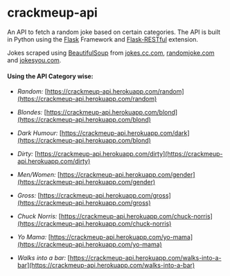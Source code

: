 # crackmeup-api
An API to fetch a random joke based on certain categories. The API is built in Python using the [Flask](http://flask.pocoo.org/) Framework and [Flask-RESTful](http://flask-restful-cn.readthedocs.io/en/0.3.5/index.html) extension.

Jokes scraped using [BeautifulSoup](https://www.crummy.com/software/BeautifulSoup/) from [jokes.cc.com](http://jokes.cc.com), [randomjoke.com](http://randomjokes.com) and [jokesyou.com](http://jokesyou.com). 


#### Using the API Category wise: 

  * *Random:* [https://crackmeup-api.herokuapp.com/random](https://crackmeup-api.herokuapp.com/random)

  * *Blondes:* [https://crackmeup-api.herokuapp.com/blond](https://crackmeup-api.herokuapp.com/blond)

  * *Dark Humour:* [https://crackmeup-api.herokuapp.com/dark](https://crackmeup-api.herokuapp.com/blond)

  * *Dirty:* [https://crackmeup-api.herokuapp.com/dirty](https://crackmeup-api.herokuapp.com/dirty)

  * *Men/Women:* [https://crackmeup-api.herokuapp.com/gender](https://crackmeup-api.herokuapp.com/gender)

  * *Gross:* [https://crackmeup-api.herokuapp.com/gross](https://crackmeup-api.herokuapp.com/gross)

  * *Chuck Norris:* [https://crackmeup-api.herokuapp.com/chuck-norris](https://crackmeup-api.herokuapp.com/chuck-norris)
  
  * *Yo Mama:* [https://crackmeup-api.herokuapp.com/yo-mama](https://crackmeup-api.herokuapp.com/yo-mama)

  * *Walks into a bar:* [https://crackmeup-api.herokuapp.com/walks-into-a-bar](https://crackmeup-api.herokuapp.com/walks-into-a-bar)
